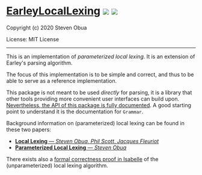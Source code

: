 # [EarleyLocalLexing](https://github.com/phlegmaticprogrammer/EarleyLocalLexing) ![](https://github.com/phlegmaticprogrammer/EarleyLocalLexing/workflows/macOS/badge.svg)  ![](https://github.com/phlegmaticprogrammer/EarleyLocalLexing/workflows/Linux/badge.svg) 

Copyright (c) 2020 Steven Obua

License: MIT License

---

This is an implementation of *parameterized local lexing*. It is an extension of Earley's parsing algorithm. 

The focus of this implementation is to be simple and correct, and thus to be able to serve as a reference implementation.

This package is not meant to be used *directly* for parsing, it is a library that other tools providing more convenient user interfaces can build upon. [Nevertheless, the API of this package is fully documented](https://phlegmaticprogrammer.github.io/EarleyLocalLexing). A good starting point to understand it is the documentation for `Grammar`.

Background information on (parameterized) local lexing can be found in these two papers:

- [**Local Lexing** — *Steven Obua*, *Phil Scott*, *Jacques Fleuriot*](https://arxiv.org/abs/1702.03277)
- [**Parameterized Local Lexing** — *Steven Obua*](https://arxiv.org/abs/1704.04215)

There exists also a [formal correctness proof in Isabelle](https://www.isa-afp.org/entries/LocalLexing.html) of the (unparameterized) local lexing algorithm.
